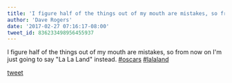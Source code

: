 ```yaml
---
title: 'I figure half of the things out of my mouth are mistakes, so from now on I&#39;m...'
author: 'Dave Rogers'
date: '2017-02-27 07:16:17-08:00'
tweet_id: 836233498956455937
---
```

I figure half of the things out of my mouth are mistakes, so from now on I'm just going to say "La La Land" instead. [#oscars](https://twitter.com/hashtag/oscars) [#lalaland](https://twitter.com/hashtag/lalaland)

[tweet](https://twitter.com/yukondude/status/836233498956455937)
